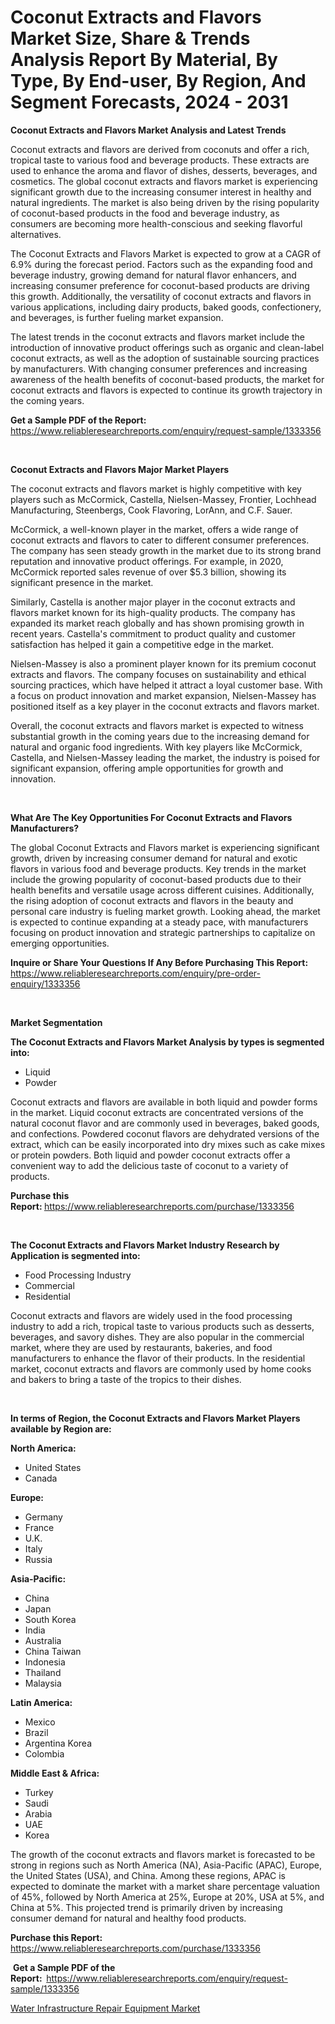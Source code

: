 <p><h1>Coconut Extracts and Flavors Market Size, Share & Trends Analysis Report By Material, By Type, By End-user, By Region, And Segment Forecasts, 2024 - 2031</h1></p><p><strong>Coconut Extracts and Flavors Market Analysis and Latest Trends</strong></p>
<p><p>Coconut extracts and flavors are derived from coconuts and offer a rich, tropical taste to various food and beverage products. These extracts are used to enhance the aroma and flavor of dishes, desserts, beverages, and cosmetics. The global coconut extracts and flavors market is experiencing significant growth due to the increasing consumer interest in healthy and natural ingredients. The market is also being driven by the rising popularity of coconut-based products in the food and beverage industry, as consumers are becoming more health-conscious and seeking flavorful alternatives.</p><p>The Coconut Extracts and Flavors Market is expected to grow at a CAGR of 6.9% during the forecast period. Factors such as the expanding food and beverage industry, growing demand for natural flavor enhancers, and increasing consumer preference for coconut-based products are driving this growth. Additionally, the versatility of coconut extracts and flavors in various applications, including dairy products, baked goods, confectionery, and beverages, is further fueling market expansion.</p><p>The latest trends in the coconut extracts and flavors market include the introduction of innovative product offerings such as organic and clean-label coconut extracts, as well as the adoption of sustainable sourcing practices by manufacturers. With changing consumer preferences and increasing awareness of the health benefits of coconut-based products, the market for coconut extracts and flavors is expected to continue its growth trajectory in the coming years.</p></p>
<p><strong>Get a Sample PDF of the Report:&nbsp;</strong> <a href="https://www.reliableresearchreports.com/enquiry/request-sample/1333356">https://www.reliableresearchreports.com/enquiry/request-sample/1333356</a></p>
<p>&nbsp;</p>
<p><strong>Coconut Extracts and Flavors Major Market Players</strong></p>
<p><p>The coconut extracts and flavors market is highly competitive with key players such as McCormick, Castella, Nielsen-Massey, Frontier, Lochhead Manufacturing, Steenbergs, Cook Flavoring, LorAnn, and C.F. Sauer. </p><p>McCormick, a well-known player in the market, offers a wide range of coconut extracts and flavors to cater to different consumer preferences. The company has seen steady growth in the market due to its strong brand reputation and innovative product offerings. For example, in 2020, McCormick reported sales revenue of over $5.3 billion, showing its significant presence in the market.</p><p>Similarly, Castella is another major player in the coconut extracts and flavors market known for its high-quality products. The company has expanded its market reach globally and has shown promising growth in recent years. Castella's commitment to product quality and customer satisfaction has helped it gain a competitive edge in the market.</p><p>Nielsen-Massey is also a prominent player known for its premium coconut extracts and flavors. The company focuses on sustainability and ethical sourcing practices, which have helped it attract a loyal customer base. With a focus on product innovation and market expansion, Nielsen-Massey has positioned itself as a key player in the coconut extracts and flavors market.</p><p>Overall, the coconut extracts and flavors market is expected to witness substantial growth in the coming years due to the increasing demand for natural and organic food ingredients. With key players like McCormick, Castella, and Nielsen-Massey leading the market, the industry is poised for significant expansion, offering ample opportunities for growth and innovation.</p></p>
<p>&nbsp;</p>
<p><strong>What Are The Key Opportunities For Coconut Extracts and Flavors Manufacturers?</strong></p>
<p><p>The global Coconut Extracts and Flavors market is experiencing significant growth, driven by increasing consumer demand for natural and exotic flavors in various food and beverage products. Key trends in the market include the growing popularity of coconut-based products due to their health benefits and versatile usage across different cuisines. Additionally, the rising adoption of coconut extracts and flavors in the beauty and personal care industry is fueling market growth. Looking ahead, the market is expected to continue expanding at a steady pace, with manufacturers focusing on product innovation and strategic partnerships to capitalize on emerging opportunities.</p></p>
<p><strong>Inquire or Share Your Questions If Any Before Purchasing This Report:</strong> <a href="https://www.reliableresearchreports.com/enquiry/pre-order-enquiry/1333356">https://www.reliableresearchreports.com/enquiry/pre-order-enquiry/1333356</a></p>
<p>&nbsp;</p>
<p><strong>Market Segmentation</strong></p>
<p><strong>The Coconut Extracts and Flavors Market Analysis by types is segmented into:</strong></p>
<p><ul><li>Liquid</li><li>Powder</li></ul></p>
<p><p>Coconut extracts and flavors are available in both liquid and powder forms in the market. Liquid coconut extracts are concentrated versions of the natural coconut flavor and are commonly used in beverages, baked goods, and confections. Powdered coconut flavors are dehydrated versions of the extract, which can be easily incorporated into dry mixes such as cake mixes or protein powders. Both liquid and powder coconut extracts offer a convenient way to add the delicious taste of coconut to a variety of products.</p></p>
<p><strong>Purchase this Report:&nbsp;</strong><a href="https://www.reliableresearchreports.com/purchase/1333356">https://www.reliableresearchreports.com/purchase/1333356</a></p>
<p>&nbsp;</p>
<p><strong>The Coconut Extracts and Flavors Market Industry Research by Application is segmented into:</strong></p>
<p><ul><li>Food Processing Industry</li><li>Commercial</li><li>Residential</li></ul></p>
<p><p>Coconut extracts and flavors are widely used in the food processing industry to add a rich, tropical taste to various products such as desserts, beverages, and savory dishes. They are also popular in the commercial market, where they are used by restaurants, bakeries, and food manufacturers to enhance the flavor of their products. In the residential market, coconut extracts and flavors are commonly used by home cooks and bakers to bring a taste of the tropics to their dishes.</p></p>
<p>&nbsp;</p>
<p><strong>In terms of Region, the Coconut Extracts and Flavors Market Players available by Region are:</strong></p>
<p>
    <p> <strong> North America: </strong>
        <ul>
            <li>United States</li>
            <li>Canada</li>
        </ul>
        </p> 
    <p> <strong> Europe: </strong>
        <ul>
            <li>Germany</li>
            <li>France</li>
            <li>U.K.</li>
            <li>Italy</li>
            <li>Russia</li>
        </ul>
        </p> 
    <p> <strong> Asia-Pacific: </strong>
        <ul>
            <li>China</li>
            <li>Japan</li>
            <li>South Korea</li>
            <li>India</li>
            <li>Australia</li>
            <li>China Taiwan</li>
            <li>Indonesia</li>
            <li>Thailand</li>
            <li>Malaysia</li>
        </ul>
        </p> 
    <p> <strong> Latin America: </strong>
        <ul>
            <li>Mexico</li>
            <li>Brazil</li>
            <li>Argentina Korea</li>
            <li>Colombia</li>
        </ul>
        </p> 
    <p> <strong> Middle East & Africa: </strong>
        <ul>
            <li>Turkey</li>
            <li>Saudi</li>
            <li>Arabia</li>
            <li>UAE</li>
            <li>Korea</li>
        </ul>
    </p>
    </p>
<p><p>The growth of the coconut extracts and flavors market is forecasted to be strong in regions such as North America (NA), Asia-Pacific (APAC), Europe, the United States (USA), and China. Among these regions, APAC is expected to dominate the market with a market share percentage valuation of 45%, followed by North America at 25%, Europe at 20%, USA at 5%, and China at 5%. This projected trend is primarily driven by increasing consumer demand for natural and healthy food products.</p></p>
<p><strong>Purchase this Report: </strong><a href="https://www.reliableresearchreports.com/purchase/1333356">https://www.reliableresearchreports.com/purchase/1333356</a></p>
<p>&nbsp;<strong>Get a Sample PDF of the Report:&nbsp;&nbsp;</strong><a href="https://www.reliableresearchreports.com/enquiry/request-sample/1333356">https://www.reliableresearchreports.com/enquiry/request-sample/1333356</a></p>
<p><strong></strong></p>
<p><p><a href="https://github.com/laholand/Market-Research-Report-List-2/blob/main/water-infrastructure-repair-equipment-market.md">Water Infrastructure Repair Equipment Market</a></p></p>